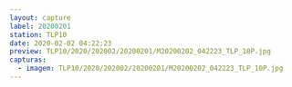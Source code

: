 ```yaml
---
layout: capture
label: 20200201
station: TLP10
date: 2020-02-02 04:22:23
preview: TLP10/2020/202002/20200201/M20200202_042223_TLP_10P.jpg
capturas:
  - imagem: TLP10/2020/202002/20200201/M20200202_042223_TLP_10P.jpg
---
```

